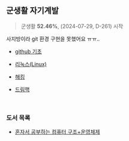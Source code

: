 ## 군생활 자기계발
>군생활 __52.46%__,  (2024-07-29,  D-261) 시작

사지방이라 git 환경 구현을 못했어요 ㅠㅠ..

  - [github 기초](https://github.com/ckrhehfl/study/tree/main/github)

  - [리눅스(Linux)](https://github.com/ckrhehfl/study/tree/main/Linux)

  - [해킹](https://github.com/ckrhehfl/study/tree/main/hacking)

  - [드림핵](https://dreamhack.io)

<br>

### 도서 목록

  - [혼자서 공부하는 컴퓨터 구조+운영체제]()

 

